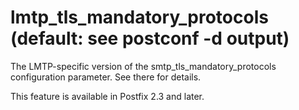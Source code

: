 # lmtp_tls_mandatory_protocols (default: see postconf -d output)
 The LMTP-specific version of the smtp\_tls\_mandatory\_protocols
configuration parameter. See there for details. 


 This feature is available in Postfix 2.3 and later. 


